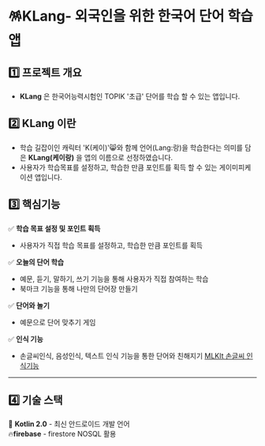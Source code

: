 # 🪅KLang- 외국인을 위한 한국어 단어 학습 앱

## 1️⃣ 프로젝트 개요
* **KLang** 은 한국어능력시험인 TOPIK '초급' 단어를 학습 할 수 있는 앱입니다.

## 2️⃣ KLang 이란
* 학습 길잡이인 캐릭터 'K(케이)'😸와 함께 언어(Lang:랑)을 학습한다는 의미를 담은 **KLang(케이랑)** 을 앱의 이름으로 선정하였습니다.
* 사용자가 학습목표를 설정하고, 학습한 만큼 포인트를 획득 할 수 있는 게이미피케이션 앱입니다.

## 3️⃣ 핵심기능
 ✅ **학습 목표 설정 및 포인트 획득**
 - 사용자가 직접 학습 목표를 설정하고, 학습한 만큼 포인트를 획득

 ✅ **오늘의 단어 학습** 
  - 예문, 듣기, 말하기, 쓰기 기능을 통해 사용자가 직접 참여하는 학습
  - 북마크 기능을 통해 나만의 단어장 만들기
    
 ✅ **단어와 놀기**
 - 예문으로 단어 맞추기 게임

✅ **인식 기능**
 - 손글씨인식, 음성인식, 텍스트 인식 기능을 통한 단어와 친해지기
[MLKIt 손글씨 인식기능](https://drive.google.com/file/d/1uyx7JhcaoFFQhVr-EluYAyMlOfTo8kTr/view?usp=sharing)

___
## 4️⃣ 기술 스택
🔗 **Kotlin 2.0** - 최신 안드로이드 개발 언어</br>
🔥**firebase** - firestore NOSQL 활용
 

   
  
 

